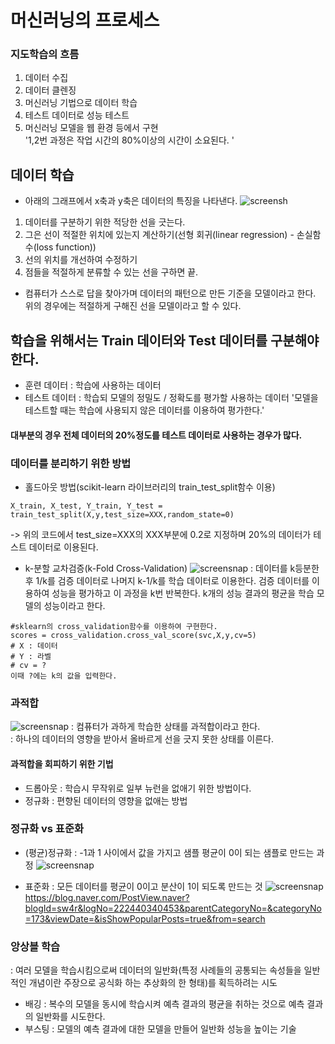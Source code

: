 # 머신러닝의 프로세스

### 지도학습의 흐름
1. 데이터 수집
2. 데이터 클렌징
3. 머신러닝 기법으로 데이터 학습
4. 테스트 데이터로 성능 테스트
5. 머신러닝 모델을 웹 환경 등에서 구현  
'1,2번 과정은 작업 시간의 80%이상의 시간이 소요된다. '  
## 데이터 학습
- 아래의 그래프에서 x축과 y축은 데이터의 특징을 나타낸다.
![screensh](https://upload.wikimedia.org/wikipedia/commons/b/be/Normdist_regression.png)
1. 데이터를 구분하기 위한 적당한 선을 긋는다.
2. 그은 선이 적절한 위치에 있는지 계산하기(선형 회귀(linear regression) - 손실함수(loss function))
3. 선의 위치를 개선하여 수정하기
4. 점들을 적절하게 분류할 수 있는 선을 구하면 끝.

- 컴퓨터가 스스로 답을 찾아가며 데이터의 패턴으로 만든 기준을 모델이라고 한다. 위의 경우에는 적절하게 구해진 선을 모델이라고 할 수 있다.


## 학습을 위해서는 Train 데이터와 Test 데이터를 구분해야한다.
- 훈련 데이터 : 학습에 사용하는 데이터 
- 테스트 데이터  : 학습되 모델의 정밀도 / 정확도를 평가할 사용하는 데이터
'모델을 테스트할 때는 학습에 사용되지 않은 데이터를 이용하여 평가한다.'
#### 대부분의 경우 전체 데이터의 20%정도를 테스트 데이터로 사용하는 경우가 많다.


### 데이터를  분리하기 위한 방법
- 홀드아웃 방법(scikit-learn 라이브러리의 train_test_split함수 이용)  
```
X_train, X_test, Y_train, Y_test = train_test_split(X,y,test_size=XXX,random_state=0)
```
-> 위의 코드에서 test_size=XXX의 XXX부분에 0.2로 지정하며 20%의 데이터가 테스트 데이터로 이용된다.
- k-분할 교차검증(k-Fold Cross-Validation)
![screensnap](https://img1.daumcdn.net/thumb/R1280x0/?scode=mtistory2&fname=https%3A%2F%2Fblog.kakaocdn.net%2Fdn%2FblbALQ%2FbtqF00tE9Au%2FxXrcTMQglTovz705YlTyb0%2Fimg.png)
: 데이터를 k등분한 후 1/k를 검증 데이터로 나머지 k-1/k를 학습 데이터로 이용한다. 검증 데이터를 이용하여 성능을 평가하고 이 과정을 k번 반복한다. k개의 성능 결과의 평균을 학습 모델의 성능이라고 한다.
```
#sklearn의 cross_validation함수를 이용하여 구현한다.
scores = cross_validation.cross_val_score(svc,X,y,cv=5)
# X : 데이터
# Y : 라벨
# cv = ?
이때 ?에는 k의 값을 입력한다.
```

### 과적합
![screensnap](https://thebook.io/img/080228/165.jpg)
: 컴퓨터가 과하게 학습한 상태를 과적합이라고 한다.  
: 하나의 데이터의 영향을 받아서 올바르게 선을 긋지 못한 상태를 이른다.
#### 과적합을 회피하기 위한 기법
- 드롭아웃 : 학습시 무작위로 일부 뉴런을 없애기 위한 방법이다.
- 정규화 : 편향된 데이터의 영향을 없애는 방법


### 정규화 vs 표준화
- (평균)정규화 : -1과 1 사이에서 값을 가지고 샘플 평균이 0이 되는 샘플로 만드는 과정
![screensnap](https://postfiles.pstatic.net/MjAyMTA3MjJfMTc0/MDAxNjI2ODgzNTcyNTM3.eHpApNCoZy2NSeVSYzUQRC_U5kgNTSorqPquLldqWIcg.gdwHsXc7gT2lSr0pzvh6KCH3zGR0pcWbGCVR79JwyZAg.PNG.sw4r/image.png?type=w773)

- 표준화 : 모든 데이터를 평균이 0이고 분산이 1이 되도록 만드는 것
![screensnap](https://postfiles.pstatic.net/MjAyMTA3MjJfMjEg/MDAxNjI2ODgwNDczODQy.Y-ItEXEFI9roz5h6YupGnypnMKoNmpg6v817VEgBwxcg.DN-clZ8tNPMSJT6-OA81t3Eq7FF1R0PJKsgWFPkCTiwg.PNG.sw4r/image.png?type=w773)
https://blog.naver.com/PostView.naver?blogId=sw4r&logNo=222440340453&parentCategoryNo=&categoryNo=173&viewDate=&isShowPopularPosts=true&from=search


### 앙상블 학습 
: 여러 모델을 학습시킴으로써 데이터의 일반화(특정 사례들의 공통되는 속성들을 일반적인 개념이란 주장으로 공식화 하는 추상화의 한 형태)를 획득하려는 시도
- 배깅 : 복수의 모델을 동시에 학습시켜 예측 결과의 평균을 취하는 것으로 예측 결과의 일반화를 시도한다.
- 부스팅 : 모델의 예측 결과에 대한 모델을 만들어 일반화 성능을 높이는 기술